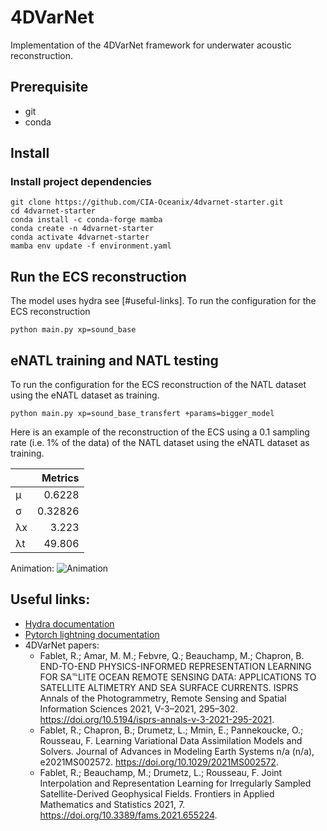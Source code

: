 # 4DVarNet

Implementation of the 4DVarNet framework for underwater acoustic reconstruction.

## Prerequisite

- git
- conda

## Install

### Install project dependencies

```
git clone https://github.com/CIA-Oceanix/4dvarnet-starter.git
cd 4dvarnet-starter
conda install -c conda-forge mamba
conda create -n 4dvarnet-starter
conda activate 4dvarnet-starter
mamba env update -f environment.yaml
```

## Run the ECS reconstruction

The model uses hydra see [#useful-links].
To run the configuration for the ECS reconstruction

```
python main.py xp=sound_base 
```

## eNATL training and NATL testing

To run the configuration for the ECS reconstruction of the NATL dataset using the eNATL dataset as training.

```
python main.py xp=sound_base_transfert +params=bigger_model
```

Here is an example of the reconstruction of the ECS using a 0.1 sampling rate (i.e. 1% of the data) of the NATL dataset using the eNATL dataset as training.

|    |   Metrics |
|:---|----------:|
| μ  |   0.6228  |
| σ  |   0.32826 |
| λx |   3.223   |
| λt |   49.806  |

Animation:
![Animation](https://s3.eu-central-1.wasabisys.com/melody/eNATL/ECS/new_reco_NATL_crop.gif)

## Useful links:

- [Hydra documentation](https://hydra.cc/docs/intro/)
- [Pytorch lightning documentation](https://pytorch-lightning.readthedocs.io/en/stable/index.html#get-started)
- 4DVarNet papers:
  - Fablet, R.; Amar, M. M.; Febvre, Q.; Beauchamp, M.; Chapron, B. END-TO-END PHYSICS-INFORMED REPRESENTATION LEARNING FOR SA℡LITE OCEAN REMOTE SENSING DATA: APPLICATIONS TO SATELLITE ALTIMETRY AND SEA SURFACE CURRENTS. ISPRS Annals of the Photogrammetry, Remote Sensing and Spatial Information Sciences 2021, V-3–2021, 295–302. <https://doi.org/10.5194/isprs-annals-v-3-2021-295-2021>.
  - Fablet, R.; Chapron, B.; Drumetz, L.; Mmin, E.; Pannekoucke, O.; Rousseau, F. Learning Variational Data Assimilation Models and Solvers. Journal of Advances in Modeling Earth Systems n/a (n/a), e2021MS002572. <https://doi.org/10.1029/2021MS002572>.
  - Fablet, R.; Beauchamp, M.; Drumetz, L.; Rousseau, F. Joint Interpolation and Representation Learning for Irregularly Sampled Satellite-Derived Geophysical Fields. Frontiers in Applied Mathematics and Statistics 2021, 7. <https://doi.org/10.3389/fams.2021.655224>.